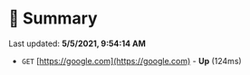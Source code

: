 # 📖 Summary
Last updated: **5/5/2021, 9:54:14 AM**

- `GET` [https://google.com](https://google.com) - **Up** (124ms)
